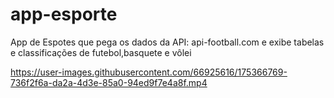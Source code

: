 # app-esporte
 
App de Espotes que pega os dados da API: api-football.com e exibe tabelas e classificações de futebol,basquete e vôlei

https://user-images.githubusercontent.com/66925616/175366769-736f2f6a-da2a-4d3e-85a0-94ed9f7e4a8f.mp4





